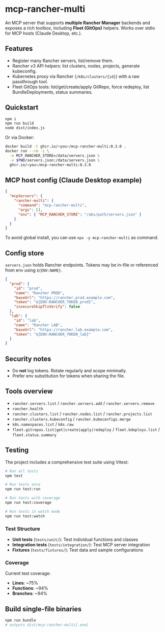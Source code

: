 # mcp-rancher-multi

An MCP server that supports **multiple Rancher Manager** backends and exposes a rich toolbox, including **Fleet (GitOps)** helpers. Works over stdio for MCP hosts (Claude Desktop, etc.).

## Features
- Register many Rancher servers, list/remove them.
- Rancher v3 API helpers: list clusters, nodes, projects, generate kubeconfig.
- Kubernetes proxy via Rancher (`/k8s/clusters/{id}`) with a raw passthrough tool.
- Fleet GitOps tools: list/get/create/apply GitRepo, force redeploy, list BundleDeployments, status summaries.

## Quickstart
```bash
npm i
npm run build
node dist/index.js
```
Or via Docker:
```bash
docker build -t ghcr.io/<you>/mcp-rancher-multi:0.3.0 .
docker run --rm -i \
  -e MCP_RANCHER_STORE=/data/servers.json \
  -v $PWD/servers.json:/data/servers.json \
  ghcr.io/<you>/mcp-rancher-multi:0.3.0
```

## MCP host config (Claude Desktop example)
```json
{
  "mcpServers": {
    "rancher-multi": {
      "command": "mcp-rancher-multi",
      "args": [],
      "env": { "MCP_RANCHER_STORE": "/abs/path/servers.json" }
    }
  }
}
```
To avoid global install, you can use `npx -y mcp-rancher-multi` as command.

## Config store
`servers.json` holds Rancher endpoints. Tokens may be in-file or referenced from env using `${ENV:NAME}`.
```json
{
  "prod": {
    "id": "prod",
    "name": "Rancher PROD",
    "baseUrl": "https://rancher.prod.example.com",
    "token": "${ENV:RANCHER_TOKEN_prod}",
    "insecureSkipTlsVerify": false
  },
  "lab": {
    "id": "lab",
    "name": "Rancher LAB",
    "baseUrl": "https://rancher.lab.example.com",
    "token": "${ENV:RANCHER_TOKEN_lab}"
  }
}
```

## Security notes
- Do **not** log tokens. Rotate regularly and scope minimally.
- Prefer env substitution for tokens when sharing the file.

## Tools overview
- `rancher.servers.list` / `rancher.servers.add` / `rancher.servers.remove`
- `rancher.health`
- `rancher.clusters.list` / `rancher.nodes.list` / `rancher.projects.list`
- `rancher.clusters.kubeconfig` / `rancher.kubeconfigs.merge`
- `k8s.namespaces.list` / `k8s.raw`
- `fleet.gitrepos.list|get|create|apply|redeploy` / `fleet.bdeploys.list` / `fleet.status.summary`

## Testing

The project includes a comprehensive test suite using Vitest:

```bash
# Run all tests
npm test

# Run tests once
npm run test:run

# Run tests with coverage
npm run test:coverage

# Run tests in watch mode
npm run test:watch
```

### Test Structure
- **Unit tests** (`tests/unit/`): Test individual functions and classes
- **Integration tests** (`tests/integration/`): Test MCP server integration
- **Fixtures** (`tests/fixtures/`): Test data and sample configurations

### Coverage
Current test coverage:
- **Lines**: ~75%
- **Functions**: ~94%
- **Branches**: ~94%

## Build single-file binaries
```bash
npm run bundle
# outputs dist/mcp-rancher-multi[.exe]
```
